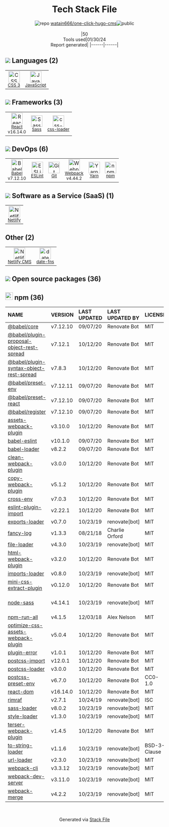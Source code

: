 <!--
&lt;--- Readme.md Snippet without images Start ---&gt;
## Tech Stack
watain666/one-click-hugo-cms is built on the following main stack:

- [React](https://reactjs.org/) – Javascript UI Libraries
- [Sass](http://sass-lang.com/) – CSS Pre-processors / Extensions
- [JavaScript](https://developer.mozilla.org/en-US/docs/Web/JavaScript) – Languages
- [Webpack](http://webpack.js.org) – JS Build Tools / JS Task Runners
- [Babel](http://babeljs.io/) – JavaScript Compilers
- [Netlify](https://www.netlify.com/) – Static Web Hosting
- [ESLint](http://eslint.org/) – Code Review
- [Yarn](https://yarnpkg.com/) – Front End Package Manager
- [Netlify CMS](https://www.netlifycms.org/) – Self-Hosted Blogging / CMS
- [css-loader](https://github.com/webpack-contrib/css-loader) – CSS Pre-processors / Extensions
- [date-fns](https://date-fns.org/) – Javascript Utilities & Libraries

Full tech stack [here](/techstack.md)

&lt;--- Readme.md Snippet without images End ---&gt;

&lt;--- Readme.md Snippet with images Start ---&gt;
## Tech Stack
watain666/one-click-hugo-cms is built on the following main stack:

- <img width='25' height='25' src='https://img.stackshare.io/service/1020/OYIaJ1KK.png' alt='React'/> [React](https://reactjs.org/) – Javascript UI Libraries
- <img width='25' height='25' src='https://img.stackshare.io/service/1171/jCR2zNJV.png' alt='Sass'/> [Sass](http://sass-lang.com/) – CSS Pre-processors / Extensions
- <img width='25' height='25' src='https://img.stackshare.io/service/1209/javascript.jpeg' alt='JavaScript'/> [JavaScript](https://developer.mozilla.org/en-US/docs/Web/JavaScript) – Languages
- <img width='25' height='25' src='https://img.stackshare.io/service/1682/IMG_4636.PNG' alt='Webpack'/> [Webpack](http://webpack.js.org) – JS Build Tools / JS Task Runners
- <img width='25' height='25' src='https://img.stackshare.io/service/2739/-1wfGjNw.png' alt='Babel'/> [Babel](http://babeljs.io/) – JavaScript Compilers
- <img width='25' height='25' src='https://img.stackshare.io/service/2748/default_5dfbb146cf22182bca88c7d07f2515a5888fc12a.jpg' alt='Netlify'/> [Netlify](https://www.netlify.com/) – Static Web Hosting
- <img width='25' height='25' src='https://img.stackshare.io/service/3337/Q4L7Jncy.jpg' alt='ESLint'/> [ESLint](http://eslint.org/) – Code Review
- <img width='25' height='25' src='https://img.stackshare.io/service/5848/44mC-kJ3.jpg' alt='Yarn'/> [Yarn](https://yarnpkg.com/) – Front End Package Manager
- <img width='25' height='25' src='https://img.stackshare.io/service/7613/YIgPht1s_400x400.jpg' alt='Netlify CMS'/> [Netlify CMS](https://www.netlifycms.org/) – Self-Hosted Blogging / CMS
- <img width='25' height='25' src='https://img.stackshare.io/service/8074/default_d2b16fd6997fb2e164de645a34f9b8d5a880d999.png' alt='css-loader'/> [css-loader](https://github.com/webpack-contrib/css-loader) – CSS Pre-processors / Extensions
- <img width='25' height='25' src='https://img.stackshare.io/service/10865/default_5551fb8853689f607a2bc0d5a09355d5a3d52bf0.png' alt='date-fns'/> [date-fns](https://date-fns.org/) – Javascript Utilities & Libraries

Full tech stack [here](/techstack.md)

&lt;--- Readme.md Snippet with images End ---&gt;
-->
<div align="center">

# Tech Stack File
![](https://img.stackshare.io/repo.svg "repo") [watain666/one-click-hugo-cms](https://github.com/watain666/one-click-hugo-cms)![](https://img.stackshare.io/public_badge.svg "public")
<br/><br/>
|50<br/>Tools used|01/30/24 <br/>Report generated|
|------|------|
</div>

## <img src='https://img.stackshare.io/languages.svg'/> Languages (2)
<table><tr>
  <td align='center'>
  <img width='36' height='36' src='https://img.stackshare.io/service/6727/css.png' alt='CSS 3'>
  <br>
  <sub><a href="https://developer.mozilla.org/en-US/docs/Web/CSS/CSS3">CSS 3</a></sub>
  <br>
  <sub></sub>
</td>

<td align='center'>
  <img width='36' height='36' src='https://img.stackshare.io/service/1209/javascript.jpeg' alt='JavaScript'>
  <br>
  <sub><a href="https://developer.mozilla.org/en-US/docs/Web/JavaScript">JavaScript</a></sub>
  <br>
  <sub></sub>
</td>

</tr>
</table>

## <img src='https://img.stackshare.io/frameworks.svg'/> Frameworks (3)
<table><tr>
  <td align='center'>
  <img width='36' height='36' src='https://img.stackshare.io/service/1020/OYIaJ1KK.png' alt='React'>
  <br>
  <sub><a href="https://reactjs.org/">React</a></sub>
  <br>
  <sub>v16.14.0</sub>
</td>

<td align='center'>
  <img width='36' height='36' src='https://img.stackshare.io/service/1171/jCR2zNJV.png' alt='Sass'>
  <br>
  <sub><a href="http://sass-lang.com/">Sass</a></sub>
  <br>
  <sub></sub>
</td>

<td align='center'>
  <img width='36' height='36' src='https://img.stackshare.io/service/8074/default_d2b16fd6997fb2e164de645a34f9b8d5a880d999.png' alt='css-loader'>
  <br>
  <sub><a href="https://github.com/webpack-contrib/css-loader">css-loader</a></sub>
  <br>
  <sub></sub>
</td>

</tr>
</table>

## <img src='https://img.stackshare.io/devops.svg'/> DevOps (6)
<table><tr>
  <td align='center'>
  <img width='36' height='36' src='https://img.stackshare.io/service/2739/-1wfGjNw.png' alt='Babel'>
  <br>
  <sub><a href="http://babeljs.io/">Babel</a></sub>
  <br>
  <sub>v7.12.10</sub>
</td>

<td align='center'>
  <img width='36' height='36' src='https://img.stackshare.io/service/3337/Q4L7Jncy.jpg' alt='ESLint'>
  <br>
  <sub><a href="http://eslint.org/">ESLint</a></sub>
  <br>
  <sub></sub>
</td>

<td align='center'>
  <img width='36' height='36' src='https://img.stackshare.io/service/1046/git.png' alt='Git'>
  <br>
  <sub><a href="http://git-scm.com/">Git</a></sub>
  <br>
  <sub></sub>
</td>

<td align='center'>
  <img width='36' height='36' src='https://img.stackshare.io/service/1682/IMG_4636.PNG' alt='Webpack'>
  <br>
  <sub><a href="http://webpack.js.org">Webpack</a></sub>
  <br>
  <sub>v4.44.2</sub>
</td>

<td align='center'>
  <img width='36' height='36' src='https://img.stackshare.io/service/5848/44mC-kJ3.jpg' alt='Yarn'>
  <br>
  <sub><a href="https://yarnpkg.com/">Yarn</a></sub>
  <br>
  <sub></sub>
</td>

<td align='center'>
  <img width='36' height='36' src='https://img.stackshare.io/service/1120/lejvzrnlpb308aftn31u.png' alt='npm'>
  <br>
  <sub><a href="https://www.npmjs.com/">npm</a></sub>
  <br>
  <sub></sub>
</td>

</tr>
</table>

## <img src='https://img.stackshare.io/saas.svg'/> Software as a Service (SaaS) (1)
<table><tr>
  <td align='center'>
  <img width='36' height='36' src='https://img.stackshare.io/service/2748/default_5dfbb146cf22182bca88c7d07f2515a5888fc12a.jpg' alt='Netlify'>
  <br>
  <sub><a href="https://www.netlify.com/">Netlify</a></sub>
  <br>
  <sub></sub>
</td>

</tr>
</table>

## Other (2)
<table><tr>
  <td align='center'>
  <img width='36' height='36' src='https://img.stackshare.io/service/7613/YIgPht1s_400x400.jpg' alt='Netlify CMS'>
  <br>
  <sub><a href="https://www.netlifycms.org/">Netlify CMS</a></sub>
  <br>
  <sub></sub>
</td>

<td align='center'>
  <img width='36' height='36' src='https://img.stackshare.io/service/10865/default_5551fb8853689f607a2bc0d5a09355d5a3d52bf0.png' alt='date-fns'>
  <br>
  <sub><a href="https://date-fns.org/">date-fns</a></sub>
  <br>
  <sub></sub>
</td>

</tr>
</table>


## <img src='https://img.stackshare.io/group.svg' /> Open source packages (36)</h2>

## <img width='24' height='24' src='https://img.stackshare.io/service/1120/lejvzrnlpb308aftn31u.png'/> npm (36)

|NAME|VERSION|LAST UPDATED|LAST UPDATED BY|LICENSE|VULNERABILITIES|
|:------|:------|:------|:------|:------|:------|
|[@babel/core](https://www.npmjs.com/@babel/core)|v7.12.10|09/07/20|Renovate Bot |MIT|N/A|
|[@babel/plugin-proposal-object-rest-spread](https://www.npmjs.com/@babel/plugin-proposal-object-rest-spread)|v7.12.1|10/12/20|Renovate Bot |MIT|N/A|
|[@babel/plugin-syntax-object-rest-spread](https://www.npmjs.com/@babel/plugin-syntax-object-rest-spread)|v7.8.3|10/12/20|Renovate Bot |MIT|N/A|
|[@babel/preset-env](https://www.npmjs.com/@babel/preset-env)|v7.12.11|09/07/20|Renovate Bot |MIT|N/A|
|[@babel/preset-react](https://www.npmjs.com/@babel/preset-react)|v7.12.10|09/07/20|Renovate Bot |MIT|N/A|
|[@babel/register](https://www.npmjs.com/@babel/register)|v7.12.10|09/07/20|Renovate Bot |MIT|N/A|
|[assets-webpack-plugin](https://www.npmjs.com/assets-webpack-plugin)|v3.10.0|10/12/20|Renovate Bot |MIT|N/A|
|[babel-eslint](https://www.npmjs.com/babel-eslint)|v10.1.0|09/07/20|Renovate Bot |MIT|N/A|
|[babel-loader](https://www.npmjs.com/babel-loader)|v8.2.2|09/07/20|Renovate Bot |MIT|N/A|
|[clean-webpack-plugin](https://www.npmjs.com/clean-webpack-plugin)|v3.0.0|10/12/20|Renovate Bot |MIT|N/A|
|[copy-webpack-plugin](https://www.npmjs.com/copy-webpack-plugin)|v5.1.2|10/12/20|Renovate Bot |MIT|N/A|
|[cross-env](https://www.npmjs.com/cross-env)|v7.0.3|10/12/20|Renovate Bot |MIT|N/A|
|[eslint-plugin-import](https://www.npmjs.com/eslint-plugin-import)|v2.22.1|10/12/20|Renovate Bot |MIT|N/A|
|[exports-loader](https://www.npmjs.com/exports-loader)|v0.7.0|10/23/19|renovate[bot] |MIT|N/A|
|[fancy-log](https://www.npmjs.com/fancy-log)|v1.3.3|08/21/18|Charlie Orford |MIT|N/A|
|[file-loader](https://www.npmjs.com/file-loader)|v4.3.0|10/23/19|renovate[bot] |MIT|N/A|
|[html-webpack-plugin](https://www.npmjs.com/html-webpack-plugin)|v3.2.0|10/12/20|Renovate Bot |MIT|N/A|
|[imports-loader](https://www.npmjs.com/imports-loader)|v0.8.0|10/23/19|renovate[bot] |MIT|N/A|
|[mini-css-extract-plugin](https://www.npmjs.com/mini-css-extract-plugin)|v0.12.0|10/12/20|Renovate Bot |MIT|N/A|
|[node-sass](https://www.npmjs.com/node-sass)|v4.14.1|10/23/19|renovate[bot] |MIT|[CVE-2020-24025](https://github.com/advisories/GHSA-r8f7-9pfq-mjmv) (Moderate)|
|[npm-run-all](https://www.npmjs.com/npm-run-all)|v4.1.5|12/03/18|Alex Nelson |MIT|N/A|
|[optimize-css-assets-webpack-plugin](https://www.npmjs.com/optimize-css-assets-webpack-plugin)|v5.0.4|10/12/20|Renovate Bot |MIT|N/A|
|[plugin-error](https://www.npmjs.com/plugin-error)|v1.0.1|10/12/20|Renovate Bot |MIT|N/A|
|[postcss-import](https://www.npmjs.com/postcss-import)|v12.0.1|10/12/20|Renovate Bot |MIT|N/A|
|[postcss-loader](https://www.npmjs.com/postcss-loader)|v3.0.0|10/12/20|Renovate Bot |MIT|N/A|
|[postcss-preset-env](https://www.npmjs.com/postcss-preset-env)|v6.7.0|10/12/20|Renovate Bot |CC0-1.0|N/A|
|[react-dom](https://www.npmjs.com/react-dom)|v16.14.0|10/12/20|Renovate Bot |MIT|N/A|
|[rimraf](https://www.npmjs.com/rimraf)|v2.7.1|10/24/19|renovate[bot] |ISC|N/A|
|[sass-loader](https://www.npmjs.com/sass-loader)|v8.0.2|10/23/19|renovate[bot] |MIT|N/A|
|[style-loader](https://www.npmjs.com/style-loader)|v1.3.0|10/23/19|renovate[bot] |MIT|N/A|
|[terser-webpack-plugin](https://www.npmjs.com/terser-webpack-plugin)|v1.4.5|10/12/20|Renovate Bot |MIT|N/A|
|[to-string-loader](https://www.npmjs.com/to-string-loader)|v1.1.6|10/23/19|renovate[bot] |BSD-3-Clause|N/A|
|[url-loader](https://www.npmjs.com/url-loader)|v2.3.0|10/23/19|renovate[bot] |MIT|N/A|
|[webpack-cli](https://www.npmjs.com/webpack-cli)|v3.3.12|10/23/19|renovate[bot] |MIT|N/A|
|[webpack-dev-server](https://www.npmjs.com/webpack-dev-server)|v3.11.0|10/23/19|renovate[bot] |MIT|N/A|
|[webpack-merge](https://www.npmjs.com/webpack-merge)|v4.2.2|10/23/19|renovate[bot] |MIT|N/A|

<br/>
<div align='center'>

Generated via [Stack File](https://github.com/marketplace/stack-file)
